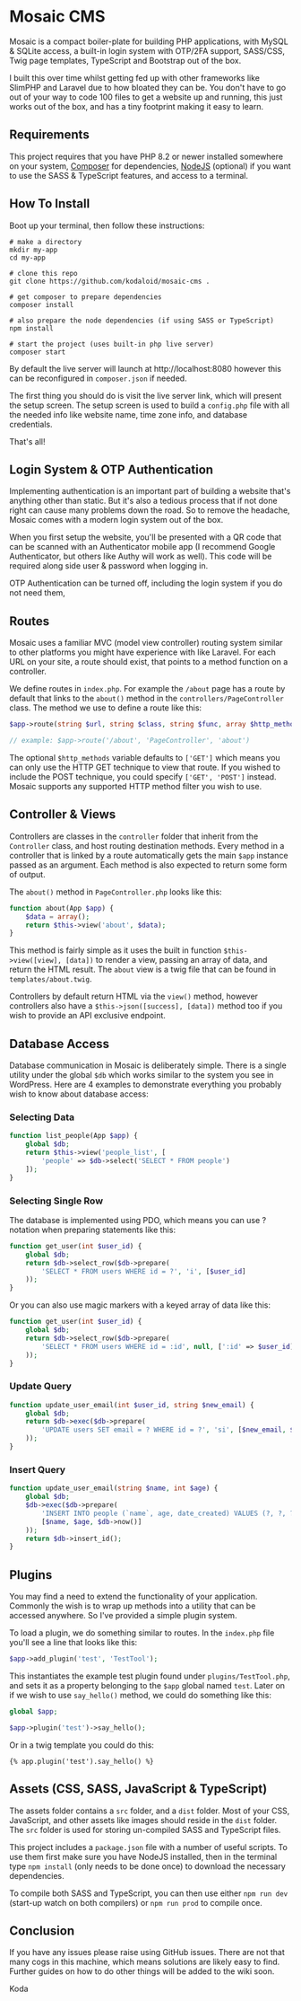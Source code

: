 # Mosaic CMS

Mosaic is a compact boiler-plate for building PHP applications, with MySQL & 
SQLite access, a built-in login system with OTP/2FA support, SASS/CSS, Twig 
page templates, TypeScript and Bootstrap out of the box.

I built this over time whilst getting fed up with other frameworks like SlimPHP
and Laravel due to how bloated they can be. You don't have to go out of your way
to code 100 files to get a website up and running, this just works out of the
box, and has a tiny footprint making it easy to learn.

## Requirements

This project requires that you have PHP 8.2 or newer installed somewhere on
your system, [Composer](https://getcomposer.org/) for dependencies, 
[NodeJS](https://nodejs.org/en/download) (optional) if you want to use the 
SASS & TypeScript features, and access 
to a terminal. 

## How To Install

Boot up your terminal, then follow these instructions:

```shell
# make a directory
mkdir my-app
cd my-app

# clone this repo
git clone https://github.com/kodaloid/mosaic-cms .

# get composer to prepare dependencies
composer install

# also prepare the node dependencies (if using SASS or TypeScript)
npm install

# start the project (uses built-in php live server)
composer start
```

By default the live server will launch at http://localhost:8080 however this can
be reconfigured in `composer.json` if needed.

The first thing you should do is visit the live server link, which will present
the setup screen. The setup screen is used to build a `config.php` file with all
the needed info like website name, time zone info, and database credentials.

That's all!

## Login System & OTP Authentication

Implementing authentication is an important part of building a website that's
anything other than static. But it's also a tedious process that if not done
right can cause many problems down the road. So to remove the headache, Mosaic
comes with a modern login system out of the box.

When you first setup the website, you'll be presented with a QR code that can be
scanned with an Authenticator mobile app (I recommend Google Authenticator,
but others like Authy will work as well). This code will be required along side
user & password when logging in.

OTP Authentication can be turned off, including the login system if you do not
need them,

## Routes

Mosaic uses a familiar MVC (model view controller) routing system similar to 
other platforms you might have experience with like Laravel. For each URL on
your site, a route should exist, that points to a method function on a controller.

We define routes in `index.php`. For example the `/about` page has a route by
default that links to the `about()` method in the `controllers/PageController` 
class. The method we use to define a route like this:

```php
$app->route(string $url, string $class, string $func, array $http_methods)

// example: $app->route('/about', 'PageController', 'about')
```

The optional `$http_methods` variable defaults to `['GET']` which means you can 
only use the HTTP GET technique to view that route. If you wished to include the 
POST technique, you could specify `['GET', 'POST']` instead. Mosaic supports any 
supported HTTP method filter you wish to use.




## Controller & Views

Controllers are classes in the `controller` folder that inherit from the `Controller` class, and host routing destination methods. Every method in a controller that is 
linked by a route automatically gets the main `$app` instance passed as an argument.
Each method is also expected to return some form of output.

The `about()` method in `PageController.php` looks like this:

```php
function about(App $app) {
	$data = array();
	return $this->view('about', $data);
}
```

This method is fairly simple as it uses the built in function `$this->view([view], [data])` to render a view, passing an array of data, and return the HTML result. The `about`
view is a twig file that can be found in `templates/about.twig`.

Controllers by default return HTML via the `view()` method, however controllers
also have a `$this->json([success], [data])` method too if you wish to provide
an API exclusive endpoint.

## Database Access

Database communication in Mosaic is deliberately simple. There is a single utility
under the global `$db` which works similar to the system you see in WordPress. Here
are 4 examples to demonstrate everything you probably wish to know about database
access:

### Selecting Data

```php
function list_people(App $app) {
	global $db;
	return $this->view('people_list', [
		'people' => $db->select('SELECT * FROM people')
	]);
}
```

### Selecting Single Row

The database is implemented using PDO, which means you can use ? notation when
preparing statements like this:

```php
function get_user(int $user_id) {
	global $db;
	return $db->select_row($db->prepare(
		'SELECT * FROM users WHERE id = ?', 'i', [$user_id]
	));
}
```

Or you can also use magic markers with a keyed array of data like this:

```php
function get_user(int $user_id) {
	global $db;
	return $db->select_row($db->prepare(
		'SELECT * FROM users WHERE id = :id', null, [':id' => $user_id]
	));
}
```


### Update Query

```php
function update_user_email(int $user_id, string $new_email) {
	global $db;
	return $db->exec($db->prepare(
		'UPDATE users SET email = ? WHERE id = ?', 'si', [$new_email, $user_id]
	));
}
```

### Insert Query

```php
function update_user_email(string $name, int $age) {
	global $db;
	$db->exec($db->prepare(
		'INSERT INTO people (`name`, age, date_created) VALUES (?, ?, ?)', 'sis',
		[$name, $age, $db->now()]
	));
	return $db->insert_id();
}
```

## Plugins

You may find a need to extend the functionality of your application. Commonly 
the wish is to wrap up methods into a utility that can be accessed anywhere. So 
I've provided a simple plugin system.

To load a plugin, we do something similar to routes. In the `index.php` file 
you'll see a line that looks like this:

```php
$app->add_plugin('test', 'TestTool');
```

This instantiates the example test plugin found under `plugins/TestTool.php`, 
and sets it as a property belonging to the `$app` global named `test`. Later on 
if we wish to use `say_hello()` method, we could do something like this:

```php
global $app;

$app->plugin('test')->say_hello();
```

Or in a twig template you could do this:

```twig
{% app.plugin('test').say_hello() %}
```

## Assets (CSS, SASS, JavaScript & TypeScript)

The assets folder contains a `src` folder, and a `dist` folder. Most of your CSS, 
JavaScript, and other assets like images should reside in the `dist` folder. The
`src` folder is used for storing un-compiled SASS and TypeScript files.

This project includes a `package.json` file with a number of useful scripts. To
use them first make sure you have NodeJS installed, then in the terminal type `npm install` (only needs to be done once) to download the necessary dependencies.

To compile both SASS and TypeScript, you can then use either `npm run dev` (start-up watch on both compilers) or `npm run prod` to compile once.


## Conclusion

If you have any issues please raise using GitHub issues. There are not that many
cogs in this machine, which means solutions are likely easy to find. Further guides
on how to do other things will be added to the wiki soon.

Koda